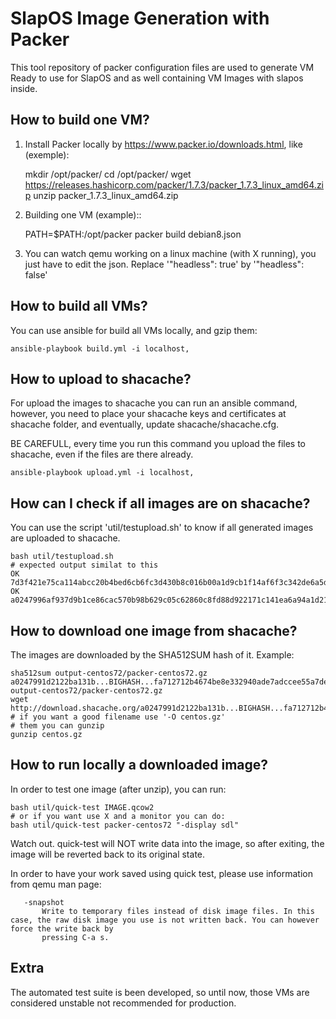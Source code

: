 SlapOS Image Generation with Packer
====================================

This tool repository of packer configuration files are used to generate 
VM Ready to use for SlapOS and as well containing VM Images with slapos
inside.

How to build one VM?
--------------------

1) Install Packer locally by https://www.packer.io/downloads.html, like (exemple):



    mkdir /opt/packer/
    cd /opt/packer/
    wget https://releases.hashicorp.com/packer/1.7.3/packer_1.7.3_linux_amd64.zip
    unzip packer_1.7.3_linux_amd64.zip

2) Building one VM (example)::
  

    PATH=$PATH:/opt/packer packer build debian8.json

3) You can watch qemu working on a linux machine (with X running), you just 
have to edit the json. Replace '"headless": true' by '"headless": false'

How to build all VMs?
---------------------

You can use ansible for build all VMs locally, and gzip them:

    ansible-playbook build.yml -i localhost,

How to upload to shacache?
--------------------------

For upload the images to shacache you can run an ansible command, however,
you need to place your shacache keys and certificates at shacache folder, and
eventually, update shacache/shacache.cfg.

BE CAREFULL, every time you run this command you upload the files to shacache,
even if the files are there already.

    ansible-playbook upload.yml -i localhost,
 
How can I check if all images are on shacache?
----------------------------------------------

You can use the script 'util/testupload.sh' to know if all generated images 
are uploaded to shacache.



    bash util/testupload.sh
    # expected output similat to this
    OK 7d3f421e75ca114abcc20b4bed6cb6fc3d430b8c016b00a1d9cb1f14af6f3c342de6a5dd3c42b52de6f49cc5800bff7879884466edba1f6fef8623bb7448832c
    OK a0247996af937d9b1ce86cac570b98b629c05c62860c8fd88d922171c141ea6a94a1d2122ba131bdcfa712712b4674be8e332940ade7adccee55a7de7bda0d18


How to download one image from shacache?
----------------------------------------

The images are downloaded by the SHA512SUM hash of it. Example:


    sha512sum output-centos72/packer-centos72.gz
    a0247991d2122ba131b...BIGHASH...fa712712b4674be8e332940ade7adccee55a7de7bda0d18 output-centos72/packer-centos72.gz
    wget http://download.shacache.org/a0247991d2122ba131b...BIGHASH...fa712712b4674be8e332940ade7adccee55a7de7bda0d18
    # if you want a good filename use '-O centos.gz'
    # them you can gunzip
    gunzip centos.gz

How to run locally a downloaded image?
--------------------------------------

In order to test one image (after unzip), you can run:


    
    bash util/quick-test IMAGE.qcow2
    # or if you want use X and a monitor you can do:
    bash util/quick-test packer-centos72 "-display sdl"
    

Watch out. quick-test will NOT write data into the image, so after exiting,
the image will be reverted back to its original state.

In order to have your work saved using quick test, please use information from
qemu man page:

       -snapshot
           Write to temporary files instead of disk image files. In this case, the raw disk image you use is not written back. You can however force the write back by
           pressing C-a s.

Extra
-----

The automated test suite is been developed, so until now, those VMs are 
considered unstable not recommended for production.

